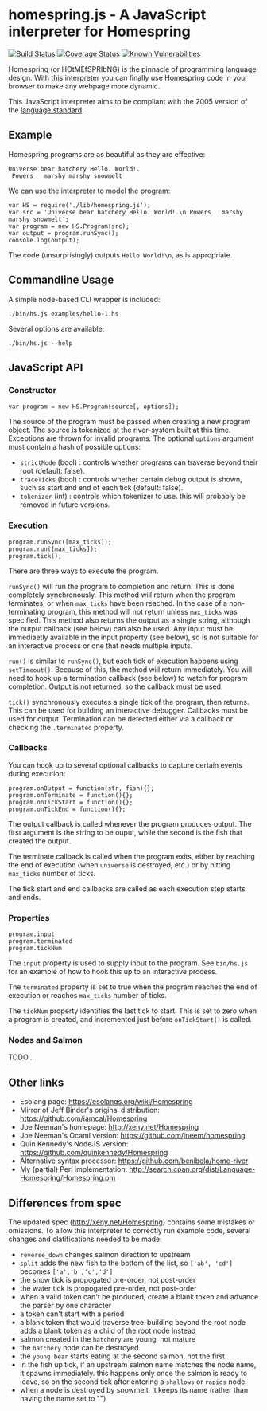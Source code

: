 # homespring.js - A JavaScript interpreter for Homespring

[![Build Status](https://github.com/iamcal/homespring.js/actions/workflows/build.yml/badge.svg)](https://github.com/iamcal/homespring.js/actions)
[![Coverage Status](https://coveralls.io/repos/github/iamcal/homespring.js/badge.svg?branch=master)](https://coveralls.io/github/iamcal/homespring.js?branch=master)
[![Known Vulnerabilities](https://snyk.io/test/github/iamcal/homespring.js/badge.svg)](https://snyk.io/test/github/iamcal/homespring.js)

Homespring (or HOtMEfSPRIbNG) is the pinnacle of programming language design.
With this interpreter you can finally use Homespring code in your browser to
make any webpage more dynamic.

This JavaScript interpreter aims to be compliant with the 2005 version of the
[language standard](http://bunny.xeny.net/linked/Homespring-Proposed-Language-Standard.pdf).


## Example

Homespring programs are as beautiful as they are effective:

    Universe bear hatchery Hello. World!.
     Powers   marshy marshy snowmelt

We can use the interpreter to model the program:

    var HS = require('./lib/homespring.js');
    var src = 'Universe bear hatchery Hello. World!.\n Powers   marshy marshy snowmelt';
    var program = new HS.Program(src);
    var output = program.runSync();
    console.log(output);

The code (unsurprisingly) outputs `Hello World!\n`, as is appropriate.


## Commandline Usage

A simple node-based CLI wrapper is included:

    ./bin/hs.js examples/hello-1.hs

Several options are available:

    ./bin/hs.js --help


## JavaScript API

### Constructor

    var program = new HS.Program(source[, options]);

The source of the program must be passed when creating a new program object. The source
is tokenized at the river-system built at this time. Exceptions are thrown for invalid
programs. The optional `options` argument must contain a hash of possible options:

  * `strictMode` (bool) : controls whether programs can traverse beyond their root (default: false).
  * `traceTicks` (bool) : controls whether certain debug output is shown, such as start and end of each tick (default: false).
  * `tokenizer` (int) : controls which tokenizer to use. this will probably be removed in future versions.


### Execution

    program.runSync([max_ticks]);
    program.run([max_ticks]);
    program.tick();

There are three ways to execute the program.

`runSync()` will run the program to completion and return. This is done completely synchronously. This
method will return when the program terminates, or when `max_ticks` have been reached. In the case of
a non-terminating program, this method will not return unless `max_ticks` was specified. This method
also returns the output as a single string, although the output callback (see below) can also be used.
Any input must be immediaetly available in the input property (see below), so is not suitable for an 
interactive process or one that needs multiple inputs.

`run()` is similar to `runSync()`, but each tick of execution happens using `setTimeout()`. Because of
this, the method will return immediately. You will need to hook up a termination callback (see below)
to watch for program completion. Output is not returned, so the callback must be used.

`tick()` synchronously executes a single tick of the program, then returns. This can be used for
building an interactive debugger. Callbacks must be used for output. Termination can be detected 
either via a callback or checking the `.terminated` property.


### Callbacks

You can hook up to several optional callbacks to capture certain events during execution:

    program.onOutput = function(str, fish){};
    program.onTerminate = function(){};
    program.onTickStart = function(){};
    program.onTickEnd = function(){};

The output callback is called whenever the program produces output. The first argument is
the string to be ouput, while the second is the fish that created the output.

The terminate callback is called when the program exits, either by reaching the end of
execution (when `universe` is destroyed, etc.) or by hitting `max_ticks` number of ticks.

The tick start and end callbacks are called as each execution step starts and ends.


### Properties

    program.input
    program.terminated
    program.tickNum

The `input` property is used to supply input to the program. See `bin/hs.js` for an
example of how to hook this up to an interactive process.

The `terminated` property is set to true when the program reaches the end of execution
or reaches `max_ticks` number of ticks.

The `tickNum` property identifies the last tick to start. This is set to zero when
a program is created, and incremented just before `onTickStart()` is called.


### Nodes and Salmon

TODO...



## Other links

* Esolang page: https://esolangs.org/wiki/Homespring
* Mirror of Jeff Binder's original distribution: https://github.com/iamcal/Homespring
* Joe Neeman's homepage: http://xeny.net/Homespring
* Joe Neeman's Ocaml version: https://github.com/jneem/homespring
* Quin Kennedy's NodeJS version: https://github.com/quinkennedy/Homespring
* Alternative syntax processor: https://github.com/benibela/home-river
* My (partial) Perl implementation: http://search.cpan.org/dist/Language-Homespring/Homespring.pm


## Differences from spec

The updated spec (http://xeny.net/Homespring) contains some mistakes or omissions.
To allow this interpreter to correctly run example code, several changes and clatifications needed to be made:

* `reverse_down` changes salmon direction to upstream
* `split` adds the new fish to the bottom of the list, so `['ab', 'cd']` becomes `['a','b','c','d']`
* the snow tick is propogated pre-order, not post-order
* the water tick is propogated pre-order, not post-order
* when a valid token can't be produced, create a blank token and advance the parser by one character
* a token can't start with a period
* a blank token that would traverse tree-building beyond the root node adds a blank token as a child of the root node instead
* salmon created in the `hatchery` are young, not mature
* the `hatchery` node can be destroyed
* the `young bear` starts eating at the second salmon, not the first
* in the fish up tick, if an upstream salmon name matches the node name, it spawns immediately. this happens only once the salmon
  is ready to leave, so on the second tick after entering a `shallows` or `rapids` node.
* when a node is destroyed by snowmelt, it keeps its name (rather than having the name set to "")
